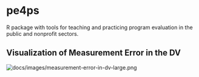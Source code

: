 # pe4ps

R package with tools for teaching and practicing program evaluation in the public and nonprofit sectors.



## Visualization of Measurement Error in the DV

![docs/images/measurement-error-in-dv-large.png]()
